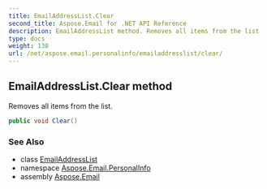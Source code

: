 ```yaml
---
title: EmailAddressList.Clear
second_title: Aspose.Email for .NET API Reference
description: EmailAddressList method. Removes all items from the list
type: docs
weight: 130
url: /net/aspose.email.personalinfo/emailaddresslist/clear/
---
```

## EmailAddressList.Clear method

Removes all items from the list.

```csharp
public void Clear()
```

### See Also

* class [EmailAddressList](../)
* namespace [Aspose.Email.PersonalInfo](../../emailaddresslist/)
* assembly [Aspose.Email](../../../)


